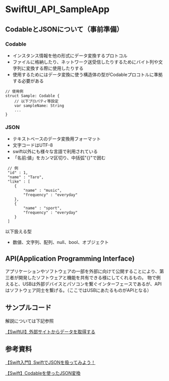 # SwiftUI_API_SampleApp

## CodableとJSONについて（事前準備）

### Codable
- インスタンス情報を他の形式にデータ変換するプロトコル
- ファイルに格納したり、ネットワーク送受信したりするためにバイト列や文字列に変換する際に使用したりする
- 使用するためにはデータ変換に使う構造体の型がCodableプロコトルに準拠する必要がある
```
// 使用例
struct Sample: Codable {
	// 以下プロパティ等設定
	var sampleName: String
	...
}
```

### JSON
- テキストベースのデータ変換用フォーマット
- 文字コードはUTF-8
- swift以外にも様々な言語で利用されている
- 「名前:値」をカンマ区切り、中括弧"{}"で囲む
```
 // 例
 "id" : 1,
 "name" : "Taro",
 "like" : [
	{
		"name" : "music",
 		"frequency" : "everyday"
	},
	{
		"name" : "sport",
 		"frequency" : "everyday"
	}
 ]
```
以下扱える型
- 数値、文字列、配列、null、bool、オブジェクト

## API(Application Programming Interface)
アプリケーションやソフトウェアの一部を外部に向けて公開することにより、第三者が開発したソフトウェアと機能を共有できる様にしてくれるもの。
物で例えると、USBは外部デバイスとパソコンを繋ぐインターフェースであるが、APIはソフトウェア同士を繋げる。（ここではUSBにあたるものがAPIとなる）

## サンプルコード
解説については下記参照

[【SwiftUI】外部サイトからデータを取得する](https://capibara1969.com/2946/)


## 参考資料
[【Swift入門】SwiftでJSONを扱ってみよう！](https://www.sejuku.net/blog/34776)

[【Swift】Codableを使ったJSON変換](https://capibara1969.com/2551/)

